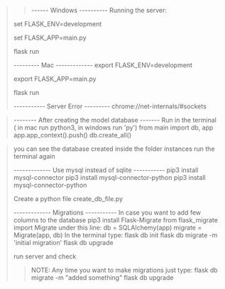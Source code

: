 >> ------ Windows ----------
>Running the server:
> 
> set FLASK_ENV=development
> 
> set FLASK_APP=main.py
> 
> flask run
> 
> --------- Mac -------------
> export FLASK_ENV=development
> 
> export FLASK_APP=main.py
> 
> flask run
> 
> ----------- Server Error ---------
> chrome://net-internals/#sockets
> 

> -------- After creating the model database -------
> Run in the terminal ( in mac run python3, in windows run 'py')
> from main import db, app
> app.app_context().push()
> db.create_all()

> you can see the database created inside the folder instances
> run the terminal again
> 
> ------------- Use mysql instead of sqlite -----------
> pip3 install mysql-connector
> pip3 install mysql-connector-python
> pip3 install mysql-connector-python
> 
> Create a python file create_db_file.py
> 
> ------------- Migrations -----------
> In case you want to add few columns to the database
> pip3 install Flask-Migrate
> from flask_migrate import Migrate
> under  this line: db = SQLAlchemy(app)
> migrate = Migrate(app, db)
> In the terminal type:
> flask db init
> flask db migrate -m 'initial migration'
> flask db upgrade
> 
> run server and check
> 
>> NOTE:
> Any time you want to make migrations just type:
> flask db migrate -m "added something"
> flask db upgrade
